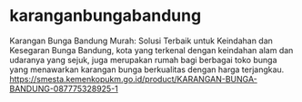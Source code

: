 # karanganbungabandung
Karangan Bunga Bandung Murah: Solusi Terbaik untuk Keindahan dan Kesegaran Bunga Bandung, kota yang terkenal dengan keindahan alam dan udaranya yang sejuk, juga merupakan rumah bagi berbagai toko bunga yang menawarkan karangan bunga berkualitas dengan harga terjangkau. https://smesta.kemenkopukm.go.id/product/KARANGAN-BUNGA-BANDUNG-087775328925-1
